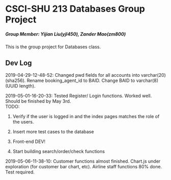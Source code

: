 # CSCI-SHU 213 Databases Group Project

##### Group Member: Yijian Liu(yjl450), Zander Mao(zm800)

This is the group project for Databases class.

## Dev Log

2019-04-29-12-48-52: Changed pwd fields for all accounts into varchar(20) (sha256). Rename booking_agent_id to BAID. Change BAID to varchar(8) (UUID length).

2019-05-01-16-20-33: Tested Register/ Login functions. Worked well. Should be finished by May 3rd.  
TODO:  

1) Verify if the user is logged in and the index pages matches the role of the users.  

2) Insert more test cases to the database

3) Front-end DEV!

4) Start building search/order/check functions

2019-05-06-11-38-10: Customer functions almost finished. Chart.js under exploration (for customer bar chart, etc). Airline staff functions 80% done. Test required.
